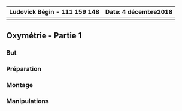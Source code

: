 

| **Ludovick Bégin - 111 159 148** | Date: 4 décembre2018 |
| -------------------------------- | -------------------: |
|                                  |                      |

## Oxymétrie - Partie 1

### But



### Préparation



### Montage



### Manipulations

